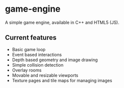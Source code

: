 # game-engine

A simple game engine, available in C++ and HTML5 (JS).

## Current features

*   Basic game loop
*   Event based interactions
*   Depth based geometry and image drawing
*   Simple collision detection
*   Overlay rooms
*   Movable and resizable viewports
*   Texture pages and tile maps for managing images

